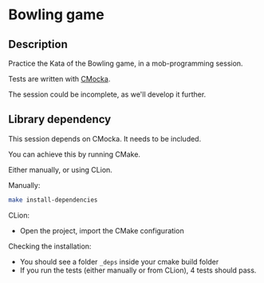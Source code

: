# Bowling game

## Description

Practice the Kata of the Bowling game, in a mob-programming session.

Tests are written with [CMocka](https://cmocka.org/).

The session could be incomplete, as we'll develop it further.

## Library dependency

This session depends on CMocka. It needs to be included.

You can achieve this by running CMake.

Either manually, or using CLion.

Manually:

```bash
make install-dependencies
```

CLion:

* Open the project, import the CMake configuration

Checking the installation:

* You should see a folder `_deps` inside your cmake build folder
* If you run the tests (either manually or from CLion), 4 tests should pass.

